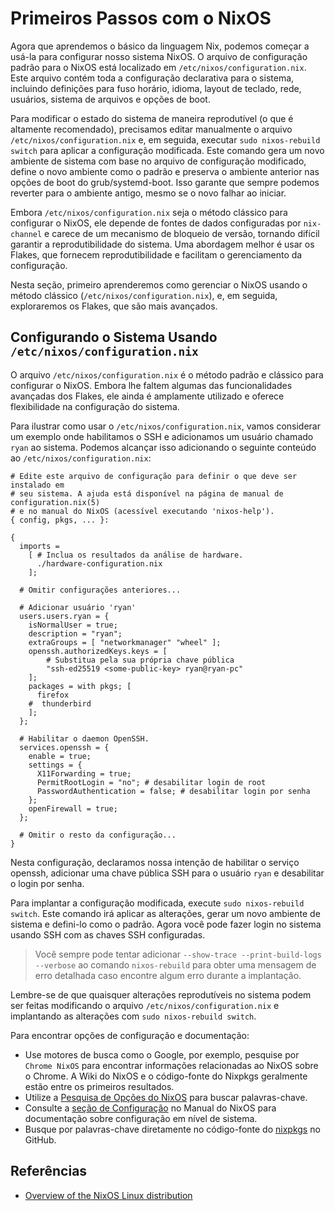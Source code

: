 # Primeiros Passos com o NixOS

Agora que aprendemos o básico da linguagem Nix, podemos começar a usá-la para configurar
nosso sistema NixOS. O arquivo de configuração padrão para o NixOS está localizado em
`/etc/nixos/configuration.nix`. Este arquivo contém toda a configuração declarativa para o
sistema, incluindo definições para fuso horário, idioma, layout de teclado, rede,
usuários, sistema de arquivos e opções de boot.

Para modificar o estado do sistema de maneira reprodutível (o que é altamente
recomendado), precisamos editar manualmente o arquivo `/etc/nixos/configuration.nix` e, em
seguida, executar `sudo nixos-rebuild switch` para aplicar a configuração modificada. Este
comando gera um novo ambiente de sistema com base no arquivo de configuração modificado,
define o novo ambiente como o padrão e preserva o ambiente anterior nas opções de boot do
grub/systemd-boot. Isso garante que sempre podemos reverter para o ambiente antigo, mesmo
se o novo falhar ao iniciar.

Embora `/etc/nixos/configuration.nix` seja o método clássico para configurar o NixOS, ele
depende de fontes de dados configuradas por `nix-channel` e carece de um mecanismo de
bloqueio de versão, tornando difícil garantir a reprodutibilidade do sistema. Uma
abordagem melhor é usar os Flakes, que fornecem reprodutibilidade e facilitam o
gerenciamento da configuração.

Nesta seção, primeiro aprenderemos como gerenciar o NixOS usando o método clássico
(`/etc/nixos/configuration.nix`), e, em seguida, exploraremos os Flakes, que são mais
avançados.

## Configurando o Sistema Usando `/etc/nixos/configuration.nix`

O arquivo `/etc/nixos/configuration.nix` é o método padrão e clássico para configurar o
NixOS. Embora lhe faltem algumas das funcionalidades avançadas dos Flakes, ele ainda é
amplamente utilizado e oferece flexibilidade na configuração do sistema.

Para ilustrar como usar o `/etc/nixos/configuration.nix`, vamos considerar um exemplo onde
habilitamos o SSH e adicionamos um usuário chamado `ryan` ao sistema. Podemos alcançar
isso adicionando o seguinte conteúdo ao `/etc/nixos/configuration.nix`:

```nix{14-38}
# Edite este arquivo de configuração para definir o que deve ser instalado em
# seu sistema. A ajuda está disponível na página de manual de configuration.nix(5)
# e no manual do NixOS (acessível executando 'nixos-help').
{ config, pkgs, ... }:

{
  imports =
    [ # Inclua os resultados da análise de hardware.
      ./hardware-configuration.nix
    ];

  # Omitir configurações anteriores...

  # Adicionar usuário 'ryan'
  users.users.ryan = {
    isNormalUser = true;
    description = "ryan";
    extraGroups = [ "networkmanager" "wheel" ];
    openssh.authorizedKeys.keys = [
        # Substitua pela sua própria chave pública
        "ssh-ed25519 <some-public-key> ryan@ryan-pc"
    ];
    packages = with pkgs; [
      firefox
    #  thunderbird
    ];
  };

  # Habilitar o daemon OpenSSH.
  services.openssh = {
    enable = true;
    settings = {
      X11Forwarding = true;
      PermitRootLogin = "no"; # desabilitar login de root
      PasswordAuthentication = false; # desabilitar login por senha
    };
    openFirewall = true;
  };

  # Omitir o resto da configuração...
}
```

Nesta configuração, declaramos nossa intenção de habilitar o serviço openssh, adicionar
uma chave pública SSH para o usuário `ryan` e desabilitar o login por senha.

Para implantar a configuração modificada, execute `sudo nixos-rebuild switch`. Este
comando irá aplicar as alterações, gerar um novo ambiente de sistema e defini-lo como o
padrão. Agora você pode fazer login no sistema usando SSH com as chaves SSH configuradas.

> Você sempre pode tentar adicionar `--show-trace --print-build-logs --verbose` ao comando
> `nixos-rebuild` para obter uma mensagem de erro detalhada caso encontre algum erro
> durante a implantação.

Lembre-se de que quaisquer alterações reprodutíveis no sistema podem ser feitas
modificando o arquivo `/etc/nixos/configuration.nix` e implantando as alterações com
`sudo nixos-rebuild switch`.

Para encontrar opções de configuração e documentação:

- Use motores de busca como o Google, por exemplo, pesquise por `Chrome NixOS` para
  encontrar informações relacionadas ao NixOS sobre o Chrome. A Wiki do NixOS e o
  código-fonte do Nixpkgs geralmente estão entre os primeiros resultados.
- Utilize a [Pesquisa de Opções do NixOS](https://search.nixos.org/options) para buscar
  palavras-chave.
- Consulte a
  [seção de Configuração](https://nixos.org/manual/nixos/unstable/index.html#ch-configuration)
  no Manual do NixOS para documentação sobre configuração em nível de sistema.
- Busque por palavras-chave diretamente no código-fonte do
  [nixpkgs](https://github.com/NixOS/nixpkgs) no GitHub.

## Referências

- [Overview of the NixOS Linux distribution](https://wiki.nixos.org/wiki/Overview_of_the_NixOS_Linux_distribution)
